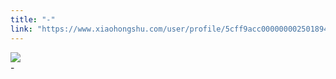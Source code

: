 ```yaml
---
title: "-"
link: "https://www.xiaohongshu.com/user/profile/5cff9acc0000000025018949/"
---
```


<img src="http://sns-webpic-qc.xhscdn.com/202409111512/b287ea8c730012b2184d8fcfb8acafd6/1040g00831177j6106g005n7vjb69b2a9jk0fnbo!nc_n_nwebp_mw_1" /><br />-

